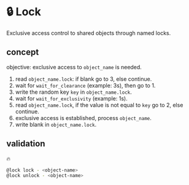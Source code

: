 # 🔒 Lock

Exclusive access control to shared objects through named locks.

## concept

objective: exclusive access to `object_name` is needed.

1. read `object_name.lock`: if blank go to 3, else continue.
2. wait for `wait_for_clearance` (example: 3s), then go to 1.
3. write the random key `key` in `object_name.lock`.
4. wait for `wait_for_exclusivity` (example: 1s).
5. read `object_name.lock`, if the value is not equal to `key` go to 2, else continue.
6. exclusive access is established, process `object_name`.
7. write blank in `object_name.lock`.

## validation

🔥

```bash
@lock lock - <object-name>
@lock unlock - <object-name>
```
